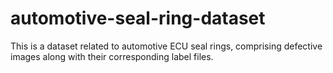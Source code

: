 # automotive-seal-ring-dataset
This is a dataset related to automotive ECU seal rings, comprising defective images along with their corresponding label files.
